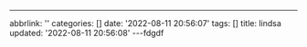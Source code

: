 ---
abbrlink: ''
categories: []
date: '2022-08-11 20:56:07'
tags: []
title: lindsa
updated: '2022-08-11 20:56:08'
---fdgdf
